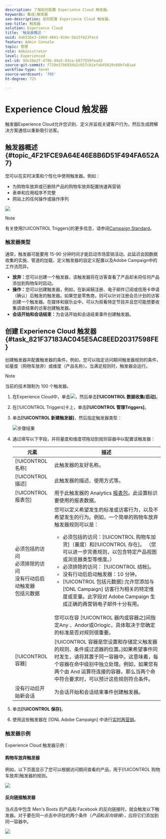 ```yaml
---
description: 了解如何配置 Experience Cloud 触发器。
keywords: 集成;触发器
seo-description: 如何配置 Experience Cloud 触发器。
seo-title: 触发器
solution: Experience Cloud
title: '触发器概述 '
uuid: dab536e3-1969-4661-919e-5b15f423fecd
feature: Admin Console
topic: 管理
role: Administrator
level: Experienced
exl-id: 9dc26e2f-479b-49a5-93ce-b877559fea43
source-git-commit: f720e37b693da2c657cb1efab45620c60bfa81a4
workflow-type: tm+mt
source-wordcount: '705'
ht-degree: 72%

---
```


# Experience Cloud 触发器

 触发器Experience Cloud允许您识别、定义并监视关键客户行为，然后生成跨解决方案通信以重新吸引访客。

## 触发器概述 {#topic_4F21FCE9A64E46E8B6D51F494FA652A7}

您可以在实时决策和个性化中使用触发器。例如：

* 为购物车放弃或已删除产品的购物车放弃配置快速再营销
* 表单和应用程序不完整
* 网站上的任何操作或操作序列

![](assets/trigger-abandonment-2.png)

>[!NOTE]
>
>有关使用[!UICONTROL Triggers]的更多信息，请参阅[Campaign Standard](https://experienceleague.adobe.com/docs/campaign-standard/using/integrating-with-adobe-cloud/working-with-campaign-and-triggers/using-triggers-in-campaign.html?lang=en)。

### 触发器类型

通常，触发器可能要用 15-90 分钟时间才能启动市场营销活动。此延迟会因数据收集的实施、管道的加载、定义触发器的自定义配置以及Adobe Campaign中的工作流而异。

* **放弃：**&#x200B;您可以创建一个触发器，该触发器将在访客查看了产品却未将任何产品添加到购物车时启动。
* **操作：**&#x200B;您可以创建触发器，例如，在新闻稿注册、电子邮件订阅或信用卡申请（确认）后触发的触发器。如果您是零售商，则可以针对注册会员计划的访客创建一个触发器。在媒体和娱乐业中，可以为观看特定节目并且您可能想要收集调查结果的访客创建触发器。
* **会话开始和会话结束：**&#x200B;为会话开始和会话结束事件创建触发器。

## 创建 Experience Cloud 触发器 {#task_821F37183AC045E5AC8EED20317598FE}

创建触发器并配置触发器的条件。例如，您可以指定访问期间触发器规则的条件，如量度（购物车放弃）或维度（产品名称）。当满足规则时，触发器会运行。

>[!NOTE]
>
>当前的技术限制为 100 个触发器。

1. 在Experience Cloud中，单击![](assets/menu-icon.png)，然后单击&#x200B;**[!UICONTROL 数据收集/启动]**。
2. 在[!UICONTROL Triggers]卡上，单击&#x200B;**[!UICONTROL 管理Triggers]**。
3. 单击&#x200B;**[!UICONTROL 新建触发器]**，然后指定触发器类型：

   ![步骤结果](assets/add-trigger.png)

4. 通过填写以下字段，并将量度和维度项拖动到规则容器中以配置该触发器：

   | 元素 | 描述 |
   |--- |--- |
   | [!UICONTROL 名称] | 此触发器的友好名称。 |
   | [!UICONTROL 描述] | 此触发器的描述、使用方式等。 |
   | [!UICONTROL 报表包] | 用于此触发器的 Analytics [报表包](https://experienceleague.adobe.com/docs/analytics/implementation/analytics-basics/ref-reports-report-suites.html?lang=en)。此设置标识要使用的报表数据。 |
   | 必须包括的访问<br>必须排除的访问<br>没有行动后启动触发器<br>包括元数据 | 您可以定义希望发生的标准或访客行为，以及不希望发生的行为。例如，一个简单的购物车放弃触发器规则可以是：<ul><li>必须包括的访问：[!UICONTROL 购物车加货]（量度）和[!UICONTROL 存在]。 （您可以进一步完善规则，以包含特定产品视图或浏览器类型等维度。）</li><li>必须排除的访问： [!UICONTROL 结帐]。</li><li>没有行动后启动触发器：10 分钟。</li><li>[!UICONTROL 包括元数据]:允许您添加与 [!DNL Campaign] 访客行为相关的特定维度或变量。此字段对 Adobe Campaign 生成正确的再营销电子邮件十分有用。</li></ul><br>您可以在容  [!UICONTROL 器内或容器之]间指定Any      、Andor或Orlogic，具体取决于您确定的标准是否对规则很重要。 |
   | [!UICONTROL 容器] | [!UICONTROL 容器是您设置和存储定义触发器的规则、条件或过滤器的位置。]如果希望事件同时发生，请将其置于同一容器中。这意味着，每个容器在命中级别中独立处理。例如，如果您有两个由 And 运算符连接的容器，那么当两个命中符合要求时，可以预计这些规则符合条件。 |
   | 没有行动后开始新会话 | 为会话开始和会话结束事件创建触发器。 |

5. 单击&#x200B;**[!UICONTROL 保存]**。
6. 使用这些触发器在 [!DNL Adobe Campaign] 中进行[实时再营销](https://experienceleague.adobe.com/docs/campaign-standard/using/integrating-with-adobe-cloud/working-with-campaign-and-triggers/about-adobe-experience-cloud-triggers.html?lang=en)。

### 触发器示例

Experience Cloud 触发器示例：

#### 购物车放弃触发器

例如，以下页面显示了您可以根据访问期间查看的产品，用于[!UICONTROL 购物车放弃]触发器的规则。

![](assets/abandonment-trigger.png)

#### 反向链接触发器

当点击中包含 Men&#39;s Boots 的产品和 Facebook 的反向链接时，就会触发以下触发器。对于要在同一点击中评估的两个条件（*产品*&#x200B;和&#x200B;*反向链接*），应将它们添加到同一容器中。

![](assets/fb-boots-promo.png)

